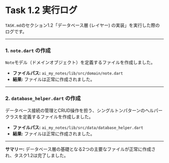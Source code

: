 # Task 1.2 実行ログ

`TASK.md`のセクション1.2「データベース層 (レイヤー) の実装」を実行した際のログです。

---

### 1. `note.dart` の作成

`Note`モデル（ドメインオブジェクト）を定義するファイルを作成しました。

-   **ファイルパス:** `ai_my_notes/lib/src/domain/note.dart`
-   **結果:** ファイルは正常に作成されました。

---

### 2. `database_helper.dart` の作成

データベース接続の管理とCRUD操作を担う、シングルトンパターンのヘルパークラスを定義するファイルを作成しました。

-   **ファイルパス:** `ai_my_notes/lib/src/data/database_helper.dart`
-   **結果:** ファイルは正常に作成されました。

---

**サマリー:**
データベース層の基礎となる2つの主要なファイルが正常に作成され、タスク1.2は完了しました。
